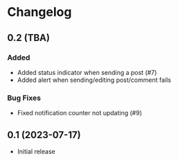 # Changelog

## 0.2 (TBA)

### Added

- Added status indicator when sending a post (#7)
- Added alert when sending/editing post/comment fails

### Bug Fixes

- Fixed notification counter not updating (#9)

## 0.1 (2023-07-17)

- Initial release
